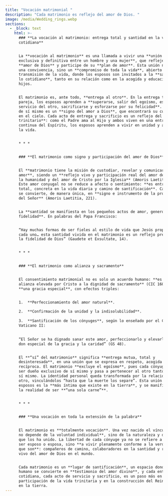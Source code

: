 ```yaml
---
title: "Vocación matrimonial "
description: "Cada matrimonio es reflejo del amor de Dios. "
image: /media/Wedding_rings.webp
sections:
  - _block: text
    html: >-
      ### **La vocación al matrimonio: entrega total y santidad en la vida
      cotidiana**


      La **vocación al matrimonio** es una llamada a vivir una **unión íntima,
      exclusiva y definitiva entre un hombre y una mujer**, que refleje el
      **amor de Dios** y participe de su **plan de amor**. Esta unión no es solo
      una convivencia, sino un **compromiso de toda la vida**, abierto a la
      transmisión de la vida, donde los esposos son invitados a la **santidad en
      lo cotidiano**, tanto en su relación como en la acogida y educación de sus
      hijos.


      El matrimonio es, ante todo, **entrega al otro**. En la entrega total a la
      pareja, los esposos aprenden a **superarse, salir del egoísmo, estar al
      servicio del otro, sacrificarse y esforzarse por su felicidad**. Este don
      de sí mismo es un **signo del amor a Dios**, que encontrará su culminación
      en el cielo. Cada acto de entrega y sacrificio es un reflejo del **amor
      trinitario**: como el Padre ama al Hijo y ambos viven en una entrega
      continua del Espíritu, los esposos aprenden a vivir en unidad y apertura a
      la vida.


      * * *


      ### **El matrimonio como signo y participación del amor de Dios**


      El **matrimonio tiene la misión de custodiar, revelar y comunicar el
      amor**, siendo un **reflejo vivo y participación real del amor de Dios por
      la humanidad y del amor de Cristo por la Iglesia** (Amoris Laetitia, 67).
      Este amor conyugal no se reduce a afecto o sentimiento: **es entrega
      total, concreta en la vida diaria y camino de santificación**. Cada esposo
      se convierte, de manera única, en **signo e instrumento de la proximidad
      del Señor** (Amoris Laetitia, 221).


      La **santidad se manifiesta en los pequeños actos de amor, generosidad y
      fidelidad**. En palabras del Papa Francisco:


      “Hay muchas formas de ser fieles al estilo de vida que Jesús propone para
      cada uno… esta santidad vivida en el matrimonio es un reflejo precioso de
      la fidelidad de Dios” (Gaudete et Exsultate, 14).


      * * *


      ### **El matrimonio como alianza y sacramento**


      El consentimiento matrimonial no es solo un acuerdo humano: **es una
      alianza elevada por Cristo a la dignidad de sacramento** (CIC 1601). Tiene
      **una gracia especial**, con efectos triples:


      1.  **Perfeccionamiento del amor natural**.
          
      2.  **Confirmación de la unidad y la indisolubilidad**.
          
      3.  **Santificación de los cónyuges**, según lo enseñado por el Concilio
      Vaticano II:
          

      “El Señor se ha dignado sanar este amor, perfeccionarlo y elevarlo con el
      don especial de la gracia y la caridad” (GS 48).


      El **“sí” del matrimonio** significa **entrega mutua, total y
      desinteresada**, en una unión que se expresa en respeto, acogida y ayuda
      recíproca. El matrimonio **excluye el egoísmo**, pues cada cónyuge deja de
      ser dueño exclusivo de sí mismo y pasa a pertenecer al otro tanto como a
      sí mismo. La identidad personal queda transformada por la relación con el
      otro, vinculándolos “hasta que la muerte los separe”. Esta unión de los
      esposos es la **más íntima que existe en la tierra**, y se manifiesta en
      la realidad de ser **“una sola carne”**.


      * * *


      ### **Una vocación en toda la extensión de la palabra**


      El matrimonio es **totalmente vocación**. Una vez nacido el vínculo, **ya
      no depende de la voluntad individual**, sino de la naturaleza y de Dios,
      que los ha unido. La libertad de cada cónyuge ya no se refiere a elegir
      ser esposo o esposa, sino **a vivir plenamente conforme a la verdad de lo
      que son**: compañeros de camino, colaboradores en la santidad y reflejo
      vivo del amor de Dios en el mundo.


      Cada matrimonio es un **lugar de santificación**, un espacio donde el amor
      humano se convierte en **testimonio del amor divino**, y cada entrega
      cotidiana, cada acto de servicio y sacrificio, es un paso más en la
      participación de la vida trinitaria y en la construcción del Reino de Dios
      en la tierra.
---
```

